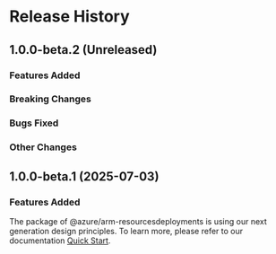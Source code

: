 # Release History

## 1.0.0-beta.2 (Unreleased)

### Features Added

### Breaking Changes

### Bugs Fixed

### Other Changes

## 1.0.0-beta.1 (2025-07-03)

### Features Added

The package of @azure/arm-resourcesdeployments is using our next generation design principles. To learn more, please refer to our documentation [Quick Start](https://aka.ms/azsdk/js/mgmt/quickstart).
